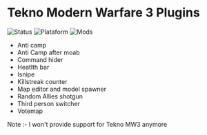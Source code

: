 # Tekno Modern Warfare 3 Plugins
![Status](https://img.shields.io/badge/Status-Online-success?style=flat-square&logo=statuspage&logoColor=fff&labelColor=000) ![Plataform](https://img.shields.io/badge/Platform-Windows%20%7C%20Linux-orange?style=flat-square&logo=windows&logoColor=fff&labelColor=000) ![Mods](https://img.shields.io/badge/Mods-InfinityScript%20(C%23)-blue?style=flat-square&logo=atom&logoColor=fff&labelColor=000)
  * Anti camp
  * Anti Camp after moab
  * Command hider
  * Heatlth bar
  * Isnipe
  * Killstreak counter
  * Map editor and model spawner
  * Random Allies shotgun
  * Third person switcher
  * Votemap

Note :- I won't provide support for Tekno MW3 anymore
